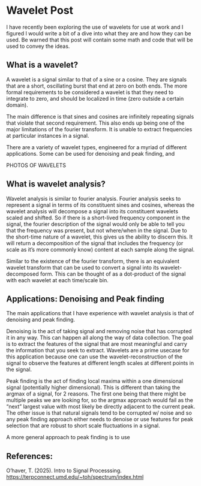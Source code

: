 # Wavelet Post

I have recently been exploring the use of wavelets for use at work and I figured I would write a bit of a dive into what
they are and how they can be used. Be warned that this post will contain some math and code that will be used to convey
the ideas.


## What is a wavelet?

A wavelet is a signal similar to that of a sine or a cosine.  They are signals that are a short, oscillating burst that
end at zero on both ends. The more formal requirements to be considered a wavelet is that they need to integrate to
zero, and should be localized in time (zero outside a certain domain). 

The main difference is that sines and cosines are infinitely repeating signals that violate that second requirement.
This also ends up being one of the major limitations of the fourier transform. It is unable to extract frequencies at
particular instances in a signal. 

There are a variety of wavelet types, engineered for a myriad of different applications. Some can be used for denoising
and peak finding, and 


PHOTOS OF WAVELETS

## What is wavelet analysis?

Wavelet analysis is similar to fourier analysis. Fourier analysis seeks to represent a signal in terms of its
constituent sines and cosines, whereas the wavelet analysis will decompose a signal into its constituent wavelets scaled
and shifted. So if there is a short-lived frequency component in the signal, the fourier description of the signal would
only be able to tell you that the frequency was present, but not where/when in the signal. Due to the short-time nature
of a wavelet, this gives us the ability to discern this. It will return a decomposition of the signal that includes the
frequency (or scale as it’s more commonly know) content at each sample along the signal.

Similar to the existence of the fourier transform, there is an equivalent wavelet transform that can be used to convert
a signal into its wavelet-decomposed form. This can be thought of as a dot-product of the signal with each wavelet at
each time/scale bin.


## Applications: Denoising and Peak finding

The main applications that I have experience with wavelet analysis is that of denoising and peak finding. 

Denoising is the act of taking signal and removing noise that has corrupted it in any way. This can happen all along the
way of data collection. The goal is to extract the features of the signal that are most meaningful and carry the
information that you seek to extract. Wavelets are a prime usecase for this application because one can use the
wavelet-reconstruction of the signal to observe the features at different length scales at different points in the
signal.

Peak finding is the act of finding local maxima within a one dimensional signal (potentially higher dimensional).  This
is different than taking the argmax of a signal, for 2 reasons. The first one being that there might be multiple peaks
we are looking for, so the argmax approach would fail as the “next” largest value with most likely be directly adjacent
to the current peak. The other issue is that natural signals tend to be corrupted w/ noise and so any peak finding
approach either needs to denoise or use features for peak selection that are robust to short scale fluctuations in a
signal. 

A more general approach to peak finding is to use



##  References:

O’haver, T. (2025). Intro to Signal Processsing. https://terpconnect.umd.edu/~toh/spectrum/index.html


